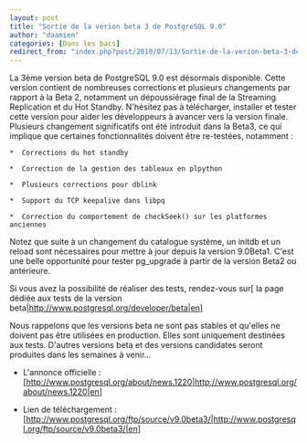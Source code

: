 ```yaml
---
layout: post
title: "Sortie de la verion beta 3 de PostgreSQL 9.0"
author: "daamien"
categories: [Dans les bacs]
redirect_from: "index.php?post/2010/07/13/Sortie-de-la-verion-beta-3-de-PostgreSQL-9.0"
---
```





<!--more-->


La 3ème version beta de PostgreSQL 9.0 est désormais disponible. Cette version contient de nombreuses corrections et plusieurs changements par rapport à la Beta 2, notamment un dépoussiérage final de la Streaming Replication et du Hot Standby. N'hésitez pas à télécharger, installer et tester cette version pour aider les développeurs à avancer vers la version finale. Plusieurs changement significatifs ont été introduit dans la Beta3, ce qui implique que certaines fonctionnalités doivent être re-testées, notamment :



    *  Corrections du hot standby

    *  Correction de la gestion des tableaux en plpython

    *  Plusieurs corrections pour dblink

    *  Support du TCP keepalive dans libpq

    *  Correction du comportement de checkSeek() sur les platformes anciennes



Notez que suite à un changement du catalogue système, un initdb et un reload sont nécessaires pour mettre à jour depuis la version 9.0Beta1. C'est une belle opportunité pour tester pg_upgrade à partir de la version Beta2 ou antérieure.



Si vous avez la possibilité de réaliser des tests, rendez-vous sur[ la page dédiée aux tests de la version beta|http://www.postgresql.org/developer/beta|en] 



Nous rappelons que les versions beta ne sont pas stables et qu'elles ne doivent pas être utilisées en production. Elles sont uniquement destinées aux tests. D'autres versions beta et des versions candidates seront produites dans les semaines à venir…



* L'annonce officielle : [http://www.postgresql.org/about/news.1220|http://www.postgresql.org/about/news.1220|en]

* Lien de téléchargement : [http://www.postgresql.org/ftp/source/v9.0beta3/|http://www.postgresql.org/ftp/source/v9.0beta3/|en]